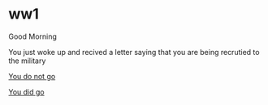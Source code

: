 # ww1

Good Morning

You just woke up and recived a letter saying that you are being recrutied to the military

[You do not go ](You-did-not-go)

[You did go ](You-did-go)

